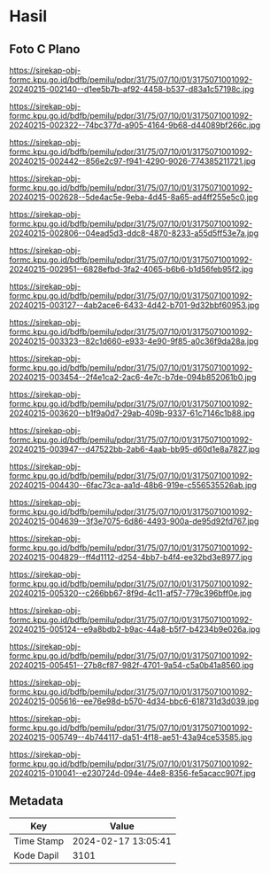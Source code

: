 # Hasil

## Foto C Plano

https://sirekap-obj-formc.kpu.go.id/bdfb/pemilu/pdpr/31/75/07/10/01/3175071001092-20240215-002140--d1ee5b7b-af92-4458-b537-d83a1c57198c.jpg

https://sirekap-obj-formc.kpu.go.id/bdfb/pemilu/pdpr/31/75/07/10/01/3175071001092-20240215-002322--74bc377d-a905-4164-9b68-d44089bf266c.jpg

https://sirekap-obj-formc.kpu.go.id/bdfb/pemilu/pdpr/31/75/07/10/01/3175071001092-20240215-002442--856e2c97-f941-4290-9026-774385211721.jpg

https://sirekap-obj-formc.kpu.go.id/bdfb/pemilu/pdpr/31/75/07/10/01/3175071001092-20240215-002628--5de4ac5e-9eba-4d45-8a65-ad4ff255e5c0.jpg

https://sirekap-obj-formc.kpu.go.id/bdfb/pemilu/pdpr/31/75/07/10/01/3175071001092-20240215-002806--04ead5d3-ddc8-4870-8233-a55d5ff53e7a.jpg

https://sirekap-obj-formc.kpu.go.id/bdfb/pemilu/pdpr/31/75/07/10/01/3175071001092-20240215-002951--6828efbd-3fa2-4065-b6b6-b1d56feb95f2.jpg

https://sirekap-obj-formc.kpu.go.id/bdfb/pemilu/pdpr/31/75/07/10/01/3175071001092-20240215-003127--4ab2ace6-6433-4d42-b701-9d32bbf60953.jpg

https://sirekap-obj-formc.kpu.go.id/bdfb/pemilu/pdpr/31/75/07/10/01/3175071001092-20240215-003323--82c1d660-e933-4e90-9f85-a0c36f9da28a.jpg

https://sirekap-obj-formc.kpu.go.id/bdfb/pemilu/pdpr/31/75/07/10/01/3175071001092-20240215-003454--2f4e1ca2-2ac6-4e7c-b7de-094b852061b0.jpg

https://sirekap-obj-formc.kpu.go.id/bdfb/pemilu/pdpr/31/75/07/10/01/3175071001092-20240215-003620--b1f9a0d7-29ab-409b-9337-61c7146c1b88.jpg

https://sirekap-obj-formc.kpu.go.id/bdfb/pemilu/pdpr/31/75/07/10/01/3175071001092-20240215-003947--d47522bb-2ab6-4aab-bb95-d60d1e8a7827.jpg

https://sirekap-obj-formc.kpu.go.id/bdfb/pemilu/pdpr/31/75/07/10/01/3175071001092-20240215-004430--6fac73ca-aa1d-48b6-919e-c556535526ab.jpg

https://sirekap-obj-formc.kpu.go.id/bdfb/pemilu/pdpr/31/75/07/10/01/3175071001092-20240215-004639--3f3e7075-6d86-4493-900a-de95d92fd767.jpg

https://sirekap-obj-formc.kpu.go.id/bdfb/pemilu/pdpr/31/75/07/10/01/3175071001092-20240215-004829--ff4d1112-d254-4bb7-b4f4-ee32bd3e8977.jpg

https://sirekap-obj-formc.kpu.go.id/bdfb/pemilu/pdpr/31/75/07/10/01/3175071001092-20240215-005320--c266bb67-8f9d-4c11-af57-779c396bff0e.jpg

https://sirekap-obj-formc.kpu.go.id/bdfb/pemilu/pdpr/31/75/07/10/01/3175071001092-20240215-005124--e9a8bdb2-b9ac-44a8-b5f7-b4234b9e026a.jpg

https://sirekap-obj-formc.kpu.go.id/bdfb/pemilu/pdpr/31/75/07/10/01/3175071001092-20240215-005451--27b8cf87-982f-4701-9a54-c5a0b41a8560.jpg

https://sirekap-obj-formc.kpu.go.id/bdfb/pemilu/pdpr/31/75/07/10/01/3175071001092-20240215-005616--ee76e98d-b570-4d34-bbc6-618731d3d039.jpg

https://sirekap-obj-formc.kpu.go.id/bdfb/pemilu/pdpr/31/75/07/10/01/3175071001092-20240215-005749--4b744117-da51-4f18-ae51-43a94ce53585.jpg

https://sirekap-obj-formc.kpu.go.id/bdfb/pemilu/pdpr/31/75/07/10/01/3175071001092-20240215-010041--e230724d-094e-44e8-8356-fe5acacc907f.jpg


## Metadata

| Key        | Value               |
| ---------- | ------------------- |
| Time Stamp | 2024-02-17 13:05:41 |
| Kode Dapil | 3101                |



